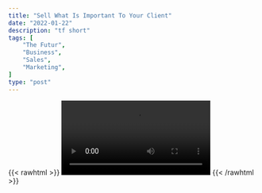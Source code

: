 ```yaml
---
title: "Sell What Is Important To Your Client"
date: "2022-01-22"
description: "tf short"
tags: [
    "The Futur",
    "Business",
    "Sales",
    "Marketing",
]
type: "post"
---
```

{{< rawhtml >}}
    <video width="auto" height="auto" controls>
        <source src="https://clips.dev00ps.com/The_Futur/what_is_important_to_your_client.mp4" type="video/mp4"> 
    </video>
{{< /rawhtml >}}